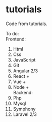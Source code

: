 # tutorials
Code from tutorials.

To do: <br>
Frontend:
1. Html
2. Css
3. JavaScript
4. Git
5. Angular 2/3
6. React +
7. Vue +
8. Node +<br>
Backend:
1. Php
2. Mysql
3. Symphony
4. Laravel 2/3
